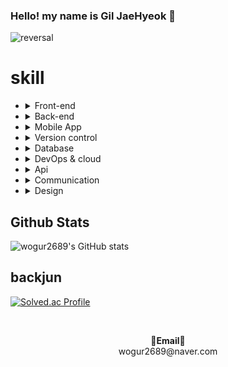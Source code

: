 ### Hello! my name is Gil JaeHyeok 👋

![reversal](https://capsule-render.vercel.app/api?type=rect&color=gradient&text=%20%20재혁%20%20&fontAlign=30&fontSize=30&textBg=true&desc=devloper&descAlign=60&descAlignY=50)

<h1>skill</h1>
<ul>
  <li>
    <details>
    <summary>Front-end</summary>
    <ul>
      <li>HTML/CSS/JS</li>
      <li>JQuery</li>
      <li>React</li>
      <li>Vue</li>
      <li>bootStrap</li>
    </ul>
    </details>
  </li>
  <li>
  <details>
 <summary>Back-end</summary>
  <ul>
    <li>php</li>
    <li>jsp</li>
    <li>Thymeleaf</li>
    <li>python(crawling)</li>
    <li><img src="https://img.shields.io/badge/springboot-6DB33F?style=for-the-badge&logo=springboot&logoColor=white"></li>
    <li><img src="https://img.shields.io/badge/Spring Framework-6DB33F?style=for-the-badge&logo=SpringFramework&logoColor=white"></li>
    <li>NodeJS</li>
  </ul>
  </details>
  </li>
  <li>
  <details>
  <summary>Mobile App</summary>
  <ul>
    <li>Android
    <ul>
      <li>java</li>
      <li>kotlin</li>
      <li>Reactive Native</li>
    </ul>
    </li>
  </ul>
  </details>
  </li>
  <li>
  <details>
<summary>Version control</summary>
  <ul>
    <li>Svn</li>
    <li>Git</li>
  </ul>
  </details>
  </li>
  <li>
 <details>
 <summary>Database</summary>
  <ul>
    <li><img src="https://img.shields.io/badge/MySQL-4479A1?style=for-the-badge&logo=MySQL&logoColor=white"></li>
    <li><img src="https://img.shields.io/badge/PostgreSQL-0040FF?style=for-the-badge&logo=PostgreSQL&logoColor=white"></li>
    <li><img src="https://img.shields.io/badge/Oracle-FA5858?style=for-the-badge&logo=Oracle&logoColor=white"></li>
    <li><img src="https://img.shields.io/badge/Firebase-FACC2E?style=for-the-badge&logo=Firebase&logoColor=white"></li>
    <li><img src="https://img.shields.io/badge/Redis-DC382D?style=for-the-badge&logo=Redis&logoColor=white"></li>
  </ul>
  </details>
  </li>
  <li>
 <details>
 <summary>DevOps & cloud</summary>
  <ul>
    <li>windows</li>
    <li>linux</li>
    <li>github pages</li>
    <li>netlify</li>
    <li>cloudtype</li>
    <li>jenkins</li>
    <li><img src="https://img.shields.io/badge/docker-%230db7ed.svg?style=for-the-badge&logo=docker&logoColor=white"></li>
    <li>accodian(kubernetes)</li>
    <li>AWS</li>
  </ul>
  </details>
  </li>
  <li>
 <details>
 <summary>Api</summary>
  <ul>
    <li>RestApi</li>
  </ul>
  </details>
  </li>
    <li>
 <details>
 <summary>Communication</summary>
  <ul>
    <li>slack</li>
    <li>jira</li>
    <li>notion</li>
    <li>dooray</li>
    <li>kakaowork</li>
    <li>trello</li>
  </ul>
  </details>
  </li>
  <li>
 <details>
 <summary>Design</summary>
  <ul>
    <li>figma</li>
    <li>zeplin</li>
    <li>photoshop</li>
  </ul>
  </details>
  </li>
</ul>

  
<h2>Github Stats</h2>

![wogur2689's GitHub stats](https://github-readme-stats.vercel.app/api?username=wogur2689&show_icons=true&theme=merko)

<h2>backjun</h2>

[![Solved.ac Profile](http://mazassumnida.wtf/api/v2/generate_badge?boj=wogur2689)](https://solved.ac/wogur2689/)


&nbsp;
<p align="center">
<Strong>📧Email📧</Strong><br>wogur2689@naver.com<br>
</p>
